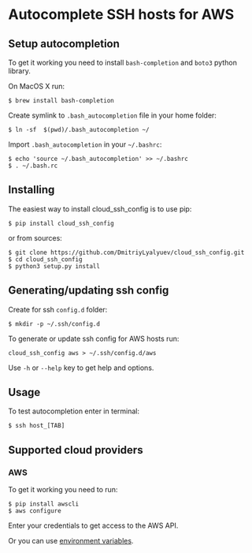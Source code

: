 # Autocomplete SSH hosts for AWS

## Setup autocompletion

To get it working you need to install `bash-completion` and `boto3` python library.

On MacOS X run:

    $ brew install bash-completion

Create symlink to `.bash_autocompletion` file in your home folder:

    $ ln -sf  $(pwd)/.bash_autocompletion ~/

Import `.bash_autocompletion` in your `~/.bashrc`:

    $ echo 'source ~/.bash_autocompletion' >> ~/.bashrc
    $ . ~/.bash.rc

## Installing

The easiest way to install cloud_ssh_config is to use pip:

    $ pip install cloud_ssh_config

or from sources:

    $ git clone https://github.com/DmitriyLyalyuev/cloud_ssh_config.git
    $ cd cloud_ssh_config
    $ python3 setup.py install

## Generating/updating ssh config

Create for ssh `config.d` folder:

    $ mkdir -p ~/.ssh/config.d

To generate or update ssh config for AWS hosts run:

    cloud_ssh_config aws > ~/.ssh/config.d/aws

Use `-h` or `--help` key to get help and options.

## Usage

To test autocompletion enter in terminal:

    $ ssh host_[TAB]


## Supported cloud providers

### AWS

To get it working you need to run:

    $ pip install awscli
    $ aws configure

Enter your credentials to get access to the AWS API.

Or you can use [environment variables](https://boto3.amazonaws.com/v1/documentation/api/latest/guide/configuration.html#environment-variable-configuration).
